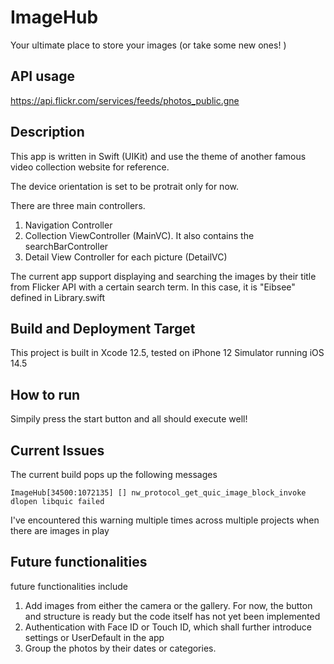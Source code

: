 #  ImageHub

Your ultimate place to store your images (or take some new ones! )

## API usage
https://api.flickr.com/services/feeds/photos_public.gne

## Description

This app is written in Swift (UIKit) and use the theme of another famous video collection website for reference. 

The device orientation is set to be protrait only for now.

There are three main controllers.

1. Navigation Controller
2. Collection ViewController (MainVC). It also contains the searchBarController
3. Detail View Controller for each picture (DetailVC)

The current app support displaying and searching the images by their title from Flicker API with a certain search term. In this case, it is "Eibsee" defined in Library.swift

## Build and Deployment Target

This project is built in Xcode 12.5, tested on iPhone 12 Simulator running iOS 14.5

## How to run

Simpily press the start button and all should execute well! 

## Current Issues

The current build pops up the following messages

```
ImageHub[34500:1072135] [] nw_protocol_get_quic_image_block_invoke dlopen libquic failed
```
I've encountered this warning multiple times across multiple projects when there are images in play

## Future functionalities

 future functionalities include

1. Add images from either the camera or the gallery. For now, the button and structure is ready but the code itself has not yet been implemented
2. Authentication with Face ID or Touch ID, which shall further introduce settings or UserDefault in the app
3. Group the photos by their dates or categories. 



